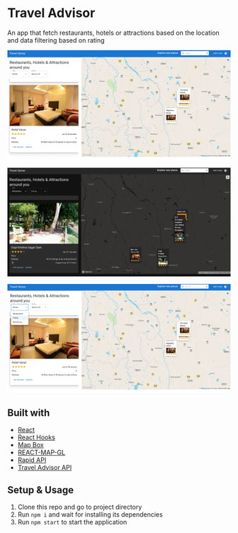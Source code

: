 # Travel Advisor
An app that fetch restaurants, hotels or attractions based on the location and data filtering based on rating


![screenshot_of_travel_advisor_app](https://github.com/kshitij098/Travel-Sense/blob/master/Light_mode.png?raw=true)



![screenshot_of_travel_advisor_app_light_mode](https://github.com/kshitij098/Travel-Sense/blob/master/Dark_mode.png?raw=true)



![screenshot_of_travel_advisor_app_dark_mode](https://github.com/kshitij098/Travel-Sense/blob/master/Type.png?raw=true)

## Built with
- [React](https://reactjs.org/)
- [React Hooks](https://reactjs.org/docs/hooks-intro.html)
- [Map Box](https://www.mapbox.com/)
- [REACT-MAP-GL](https://visgl.github.io/react-map-gl/)
- [Rapid API](https://rapidapi.com/hub)
- [Travel Advisor API](https://rapidapi.com/apidojo/api/travel-advisor)

## Setup & Usage
1. Clone this repo and go to project directory
2. Run `npm i` and wait for installing its dependencies
3. Run `npm start` to start the application
